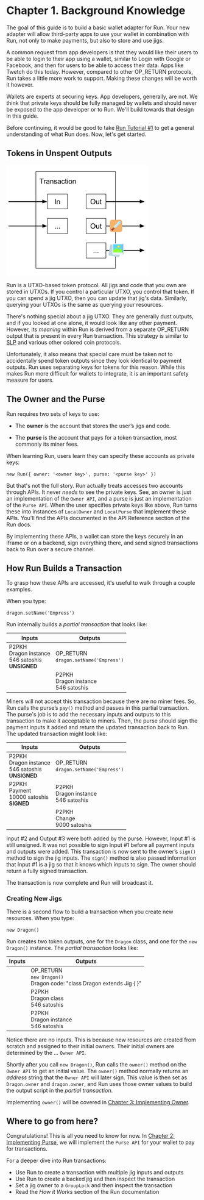 # Chapter 1. Background Knowledge

The goal of this guide is to build a basic wallet adapter for Run. Your new adapter will allow third-party apps to use your wallet in combination with Run, not only to make payments, but also to store and use jigs.

A common request from app developers is that they would like their users to be able to login to their app using a wallet, similar to Login with Google or Facebook, and then for users to be able to access their data. Apps like Twetch do this today. However, compared to other OP_RETURN protocols, Run takes a little more work to support. Making these changes will be worth it however.

Wallets are experts at securing keys. App developers, generally, are not. We think that private keys should be fully managed by wallets and should never be exposed to the app developer or to Run. We'll build towards that design in this guide.

Before continuing, it would be good to take [Run Tutorial #1](https://run.network/lessons/mockchain-jig-web-console/) to get a general understanding of what Run does. Now, let's get started.

## Tokens in Unspent Outputs

![Token Transaction](assets/token_transaction.png)

Run is a UTXO-based token protocol. All jigs and code that you own are stored in UTXOs. If you control a particular UTXO, you control that token. If you can spend a jig UTXO, then you can update that jig's data. Similarly, querying your UTXOs is the same as querying your resources.

There's nothing special about a jig UTXO. They are generally dust outputs, and if you looked at one alone, it would look like any other payment. However, its *meaning* within Run is derived from a separate OP_RETURN output that is present in every Run transaction. This strategy is similar to [SLP](https://simpleledger.cash/) and various other colored coin protocols.

Unfortunately, it also means that special care must be taken not to accidentally spend token outputs since they look identical to payment outputs. Run uses separating keys for tokens for this reason. While this makes Run more difficult for wallets to integrate, it is an important safety measure for users.

## The Owner and the Purse

Run requires two sets of keys to use:

* The **owner** is the account that stores the user’s jigs and code.

* The **purse** is the account that pays for a token transaction, most commonly its miner fees.

When learning Run, users learn they can specify these accounts as private keys:

    new Run({ owner: '<owner key>', purse: '<purse key>' })

But that's not the full story. Run actually treats accesses two accounts through APIs. It never *needs* to see the private keys. See, an owner is just an implementation of the `Owner API`, and a purse is just an implementation of the `Purse API`. When the user specifies private keys like above, Run turns these into instances of `LocalOwner` and `LocalPurse` that implement these APIs. You'll find the APIs documented in the API Reference section of the Run docs.

By implementing these APIs, a wallet can store the keys securely in an iframe or on a backend, sign everything there, and send signed transactions back to Run over a secure channel.

## How Run Builds a Transaction

To grasp how these APIs are accessed, it's useful to walk through a couple examples.

When you type:

	dragon.setName('Empress')

Run internally builds a *partial transaction* that looks like:

| Inputs | Outputs |
|--------|---------|
| P2PKH<br>Dragon instance<br>546 satoshis<br>**UNSIGNED** | OP_RETURN<br>`dragon.setName('Empress')` |
| | P2PKH<br>Dragon instance<br>546 satoshis |

Miners will not accept this transaction because there are no miner fees. So, Run calls the purse’s `pay()` method and passes in this partial transaction. The purse's job is to add the necessary inputs and outputs to this transaction to make it acceptable to miners. Then, the purse should sign the payment inputs it added and return the updated transaction back to Run. The updated transaction might look like:

| Inputs | Outputs |
|--------|---------|
| P2PKH<br>Dragon instance<br>546 satoshis<br>**UNSIGNED** | OP_RETURN<br>`dragon.setName('Empress')` |
| P2PKH<br>Payment<br>10000 satoshis<br>**SIGNED** | P2PKH<br>Dragon instance<br>546 satoshis |
| | P2PKH<br>Change<br>9000 satoshis |

Input #2 and Output #3 were both added by the purse. However, Input #1 is still unsigned. It was not possible to sign Input #1 before all payment inputs and outputs were added. This transaction is now sent to the owner’s `sign()` method to sign the jig inputs. The `sign()` method is also passed information that Input #1 is a jig so that it knows which inputs to sign. The owner should return a fully signed transaction.

The transaction is now complete and Run will broadcast it.

### Creating New Jigs

There is a second flow to build a transaction when you create new resources. When you type:

    new Dragon()

Run creates two token outputs, one for the `Dragon` class, and one for the `new Dragon()` instance. The *partial transaction* looks like:

| Inputs | Outputs |
|--------|---------|
| | OP_RETURN<br>`new Dragon()`<br>Dragon code: "class Dragon extends Jig { }" |
| | P2PKH<br>Dragon class<br>546 satoshis |
| | P2PKH<br>Dragon instance<br>546 satoshis |

Notice there are no inputs. This is because new resources are created from scratch and assigned to their initial owners. Their initial owners are determined by the ... `Owner API`.

Shortly after you call `new Dragon()`, Run calls the `owner()` method on the `Owner API` to get an initial value. The `owner()` method normally returns an *address* string that the `Owner API` will later sign. This value is then set as `Dragon.owner` and `dragon.owner`, and Run uses those owner values to build the output script in the *partial transaction*.

Implementing `owner()` will be covered in [Chapter 3: Implementing Owner](03-owner.md).

## Where to go from here?

Congratulations! This is all you need to know for now. In [Chapter 2: Implementing Purse](02-purse.md), we will implement the `Purse API` for your wallet to pay for transactions.

For a deeper dive into Run transactions:

* Use Run to create a transaction with multiple jig inputs and outputs
* Use Run to create a backed jig and then inspect the transaction
* Set a jig owner to a `GroupLock` and then inspect the transaction
* Read the *How it Works* section of the Run documentation
